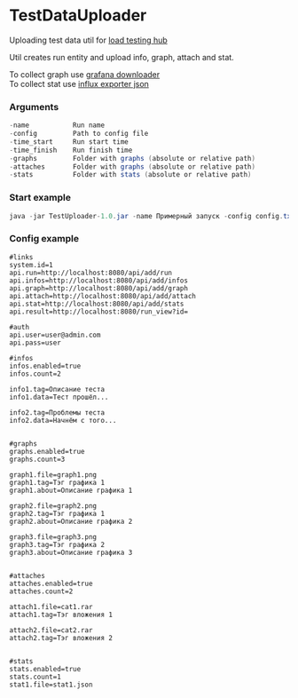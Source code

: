 # TestDataUploader
Uploading test data util for [load testing hub](https://github.com/suhoy/cms-boot)  

Util creates run entity and upload info, graph, attach and stat.  

To collect graph use [grafana downloader](https://github.com/suhoy/GrafanaDownloader)  
To collect stat use [influx exporter json](https://github.com/suhoy/InfluxExporterJson)  



### Arguments
```java
-name           Run name  
-config         Path to config file  
-time_start     Run start time  
-time_finish    Run finish time  
-graphs         Folder with graphs (absolute or relative path)  
-attaches       Folder with graphs (absolute or relative path)  
-stats          Folder with stats (absolute or relative path)  

```

### Start example
```java
java -jar TestUploader-1.0.jar -name Примерный запуск -config config.txt -time_start 2021-12-01T07:55 -time_finish 2021-12-02T22:01 -graphs .\input\graphs -attaches .\input\attaches -stats .\input\stats  
```  
  
  
### Config example  
```properties
#links
system.id=1
api.run=http://localhost:8080/api/add/run
api.infos=http://localhost:8080/api/add/infos
api.graph=http://localhost:8080/api/add/graph
api.attach=http://localhost:8080/api/add/attach
api.stat=http://localhost:8080/api/add/stats
api.result=http://localhost:8080/run_view?id=

#auth
api.user=user@admin.com
api.pass=user

#infos
infos.enabled=true
infos.count=2

info1.tag=Описание теста
info1.data=Тест прошёл...

info2.tag=Проблемы теста
info2.data=Начнём с того...


#graphs
graphs.enabled=true
graphs.count=3

graph1.file=graph1.png
graph1.tag=Тэг графика 1
graph1.about=Описание графика 1

graph2.file=graph2.png
graph2.tag=Тэг графика 1
graph2.about=Описание графика 2

graph3.file=graph3.png
graph3.tag=Тэг графика 2
graph3.about=Описание графика 3


#attaches
attaches.enabled=true
attaches.count=2

attach1.file=cat1.rar
attach1.tag=Тэг вложения 1

attach2.file=cat2.rar
attach2.tag=Тэг вложения 2


#stats
stats.enabled=true
stats.count=1
stat1.file=stat1.json
```
